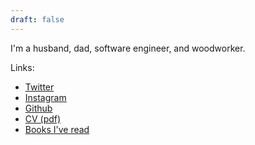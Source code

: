 ```yaml
---
draft: false
---
```


I'm a husband, dad, software engineer, and woodworker.

Links: 

  - [Twitter](https://twitter.com/AndrewVos)
  - [Instagram](https://www.instagram.com/AndrewVos/)
  - [Github](https://github.com/AndrewVos)
  - [CV (pdf)](/cv/AndrewVos.pdf)
  - [Books I've read](/page/books) 
